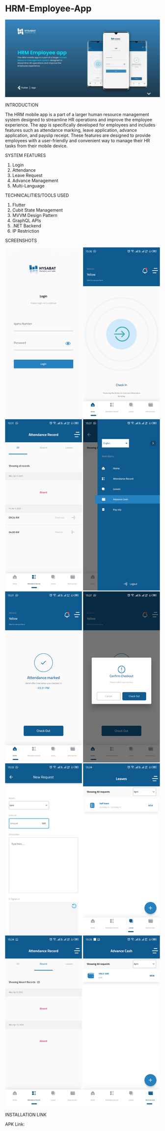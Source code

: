 # HRM-Employee-App
<img src = "HRM Employee app.jpg" width ="1000" />

INTRODUCTION

The HRM mobile app is a part of a larger human resource management system designed to streamline HR operations and improve the employee experience. The app is specifically developed for employees and includes features such as attendance marking, leave application, advance application, and payslip receipt. These features are designed to provide employees with a user-friendly and convenient way to manage their HR tasks from their mobile device.

SYSTEM FEATURES

1. Login
2. Attendance
3. Leave Request
4. Advance Management
5. Multi-Language

TECHNICALITIES/TOOLS USED
1. Flutter
2. Cubit State Management
3. MVVM Design Pattern
4. GraphQL APIs
5. .NET Backend
6. IP Restriction

SCREENSHOTS

<img src = "1.jpg" width ="250" /> <img src = "2.jpg" width ="250" /> <img src = "3.jpg" width ="250" /> <img src = "4.jpg" width ="250" /> <img src = "5.jpg" width ="250" /> <img src = "6.jpg" width ="250" /> <img src = "7.jpg" width ="250" /> <img src = "8.jpg" width ="250" /> <img src = "9.jpg" width ="250" /> <img src = "10.jpg" width ="250" />

INSTALLATION LINK

APK Link: 

